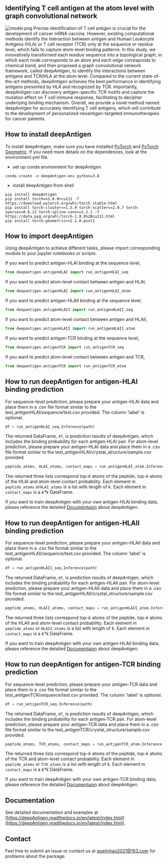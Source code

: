 ## Identifying T cell antigen at the atom level with graph convolutional network
![model.png](https://cdn.nlark.com/yuque/0/2024/png/43083479/1711544538977-2fe04f56-294c-44e9-a60c-f7c4f98f6e33.png#averageHue=%2377a450&clientId=ucdabc16f-f0d6-4&from=paste&height=3752&id=u8814297a&originHeight=3752&originWidth=6263&originalType=binary&ratio=1&rotation=0&showTitle=false&size=2947732&status=done&style=none&taskId=ud3798738-e79e-4e36-846a-a1baba45c37&title=&width=6263)
Precise identification of T cell antigen is crucial for the development of cancer mRNA vaccine. However, existing computational methods identify the interaction between antigen and Human Leukocyte Antigens (HLA) or T cell receptor (TCR) only at the sequence or residue level, which fails to capture atom-level binding patterns. In this study, we innovatively transformed each residue sequence into a topological graph, in which each node corresponds to an atom and each edge corresponds to chemical bond, and then proposed a graph convolutional network framework, called deepAntigen, to identify the interactions between antigens and TCR/HLA at the atom level. Compared to the current state-of-the-art methods, deepAntigen achieves the best performance in identifying antigens presented by HLA and recognized by TCR. Importantly, deepAntigen can discovery antigen-specific TCR motifs and capture the mutation effect on T cell immune response, facilitating to decipher underlying binding mechanism. Overall, we provide a novel method named deepAntigen for accurately identifying T cell antigens, which will contribute to the development of personalized neoantigen-targeted immunotherapies for cancer patients.
## How to install deepAntigen
To install deepAntigen, make sure you have installed [PyTorch](https://pytorch.org/) and [PyTorch Geometric](https://pytorch-geometric.readthedocs.io/en/latest/). If you need more details on the dependences, look at the environment.yml file.

- set up conda environment for deepAntigen
```shell
conda create -n deepAntigen-env python=3.8
```

- install deepAntigen from shell
```shell
pip install deepAntigen
pip install torch==1.8.0+cu111 -f https://download.pytorch.org/whl/torch_stable.html
pip install torch-cluster==1.5.9 torch-scatter==2.0.7 torch-sparse==0.6.12 torch-spline-conv==1.2.1 -f https://data.pyg.org/whl/torch-1.8.0%2Bcu111.html
pip install torch-geometric==2.1.0.post1
```

## How to import deepAntigen
Using deepAntigen to achieve different tasks, please import corresponding module to your jupyter notebooks or scripts. 

If you want to predict antigen-HLAI binding at the sequence level, 
```python
from deepantigen.antigenHLAI import run_antigenHLAI_seq
```
If you want to predict atom-level contact between antigen and HLAI, 
```python
from deepantigen.antigenHLAI import run_antigenHLAI_atom
```

If you want to predict antigen-HLAII binding at the sequence level, 
```python
from deepantigen.antigenHLAII import run_antigenHLAII_seq
```
If you want to predict atom-level contact between antigen and HLAII, 
```python
from deepantigen.antigenHLAII import run_antigenHLAII_atom
```

If you want to predict antigen-TCR binding at the sequence level, 
```python
from deepantigen.antigenTCR import run_antigenTCR_seq
```
If you want to predict atom-level contact between antigen and TCR,
```python
from deepantigen.antigenTCR import run_antigenTCR_atom
```
## How to run deepAntigen for antigen-HLAI binding prediction
For sequence-level prediction, please prepare your antigen-HLAI data and place them in a .csv file format similar to the test_antigenHLAI/sequence/test.csv provided. The column 'label' is optional. 
```python
df = run_antigenHLAI_seq.Inference(path)
```
The returned DataFrame, `df`, is prediction results of deepAntigen, which includes the binding probability for each antigen-HLAI pair. 
For atom-level prediction, please prepare your antigen-HLAI data and place them in a .csv file format similar to the test_antigenHLAI/crystal_structure/sample.csv provided.
```python
peptide_atoms, HLAI_atoms, contact_maps = run_antigenHLAI_atom.Inference(path)
```
The returned three lists correspond top-_k_ atoms of the peptide, top-_k_ atoms of the HLAI and atom-level contact probability. Each element in `peptide_atoms` or`HLAI_atoms`  is a list with length of _k_. Each element in `contact_maps` is a _k*k_ DataFrame.

If you want to train deepAntigen with your own antigen-HLAI binding data, please reference the detailed [Documentaion](#VCGRP) about deepAntigen.
## How to run deepAntigen for antigen-HLAII binding prediction
For sequence-level prediction, please prepare your antigen-HLAII data and place them in a .csv file format similar to the test_antigenHLAII/sequence/test.csv provided. The column 'label' is optional. 
```python
df = run_antigenHLAII_seq.Inference(path)
```
The returned DataFrame, `df`, is prediction results of deepAntigen, which includes the binding probability for each antigen-HLAII pair. 
For atom-level prediction, please prepare your antigen-HLAII data and place them in a .csv file format similar to the test_antigenHLAII/crystal_structure/sample.csv provided.
```python
peptide_atoms, HLAII_atoms, contact_maps = run_antigenHLAII_atom.Inference(path)
```
The returned three lists correspond top-_k_ atoms of the peptide, top-_k_ atoms of the HLAII and atom-level contact probability. Each element in `peptide_atoms` or `HLAII_atoms` is a list with length of _k_. Each element in `contact_maps` is a _k*k_ DataFrame.

If you want to train deepAntigen with your own antigen-HLAII binding data, please reference the detailed [Documentaion](#VCGRP) about deepAntigen.
## How to run deepAntigen for antigen-TCR binding prediction
For sequence-level prediction, please prepare your antigen-TCR data and place them in a .csv file format similar to the test_antigenTCR/sequence/test.csv provided. The column 'label' is optional. 
```python
df = run_antigenTCR_seq.Inference(path)
```
The returned DataFrame, `df`, is prediction results of deepAntigen, which includes the binding probability for each antigen-TCR pair. 
For atom-level prediction, please prepare your antigen-TCR data and place them in a .csv file format similar to the test_antigenTCR/crystal_structure/sample.csv provided.
```python
peptide_atoms, TCR_atoms, contact_maps = run_antigenTCR_atom.Inference(path)
```
The returned three lists correspond top-_k_ atoms of the peptide, top-_k_ atoms of the TCR and atom-level contact probability. Each element in `peptide_atoms` or `TCR_atoms` is a list with length of _k_. Each element in `contact_maps` is a _k*k_ DataFrame.

If you want to train deepAntigen with your own antigen-TCR binding data, please reference the detailed [Documentaion](#VCGRP) about deepAntigen.
## Documentation
See detailed documentation and examples at [https://deepAntigen.readthedocs.io/en/latest/index.html](https://deepAntigen.readthedocs.io/en/latest/index.html).
## Contact
Feel free to submit an issue or contact us at [quejinhao2021@163.com](mailto:quejinhao2021@163.com) for problems about the package.
